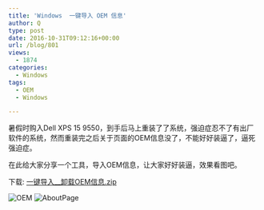 ```yaml
---
title: 'Windows  一键导入 OEM 信息'
author: Q
type: post
date: 2016-10-31T09:12:16+00:00
url: /blog/801
views:
  - 1874
categories:
  - Windows
tags:
  - OEM
  - Windows

---
```

暑假时购入Dell XPS 15 9550，到手后马上重装了了系统，强迫症忍不了有出厂软件的系统，然而重装完之后关于页面的OEM信息没了，不能好好装逼了，逼死强迫症。

在此给大家分享一个工具，导入OEM信息，让大家好好装逼，效果看图吧。

下载: [一键导入__卸载OEM信息.zip](/attachments/一键导入__卸载OEM信息.zip)

![OEM](/images/OEM.png)
![AboutPage](/images/AboutPage.png)